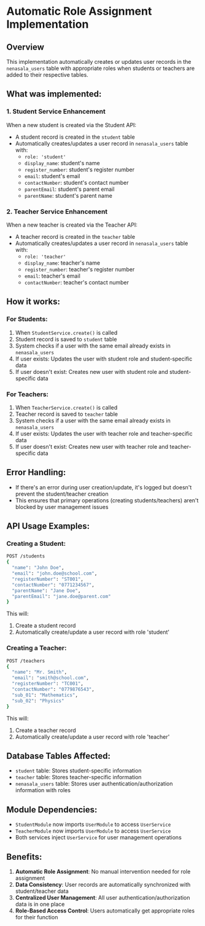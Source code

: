 # Automatic Role Assignment Implementation

## Overview
This implementation automatically creates or updates user records in the `nenasala_users` table with appropriate roles when students or teachers are added to their respective tables.

## What was implemented:

### 1. Student Service Enhancement
When a new student is created via the Student API:
- A student record is created in the `student` table
- Automatically creates/updates a user record in `nenasala_users` table with:
  - `role: 'student'`
  - `display_name`: student's name
  - `register_number`: student's register number
  - `email`: student's email
  - `contactNumber`: student's contact number
  - `parentEmail`: student's parent email
  - `parentName`: student's parent name

### 2. Teacher Service Enhancement
When a new teacher is created via the Teacher API:
- A teacher record is created in the `teacher` table
- Automatically creates/updates a user record in `nenasala_users` table with:
  - `role: 'teacher'`
  - `display_name`: teacher's name
  - `register_number`: teacher's register number
  - `email`: teacher's email
  - `contactNumber`: teacher's contact number

## How it works:

### For Students:
1. When `StudentService.create()` is called
2. Student record is saved to `student` table
3. System checks if a user with the same email already exists in `nenasala_users`
4. If user exists: Updates the user with student role and student-specific data
5. If user doesn't exist: Creates new user with student role and student-specific data

### For Teachers:
1. When `TeacherService.create()` is called
2. Teacher record is saved to `teacher` table
3. System checks if a user with the same email already exists in `nenasala_users`
4. If user exists: Updates the user with teacher role and teacher-specific data
5. If user doesn't exist: Creates new user with teacher role and teacher-specific data

## Error Handling:
- If there's an error during user creation/update, it's logged but doesn't prevent the student/teacher creation
- This ensures that primary operations (creating students/teachers) aren't blocked by user management issues

## API Usage Examples:

### Creating a Student:
```bash
POST /students
{
  "name": "John Doe",
  "email": "john.doe@school.com",
  "registerNumber": "ST001",
  "contactNumber": "0771234567",
  "parentName": "Jane Doe",
  "parentEmail": "jane.doe@parent.com"
}
```

This will:
1. Create a student record
2. Automatically create/update a user record with role 'student'

### Creating a Teacher:
```bash
POST /teachers
{
  "name": "Mr. Smith",
  "email": "smith@school.com",
  "registerNumber": "TC001",
  "contactNumber": "0779876543",
  "sub_01": "Mathematics",
  "sub_02": "Physics"
}
```

This will:
1. Create a teacher record
2. Automatically create/update a user record with role 'teacher'

## Database Tables Affected:
- `student` table: Stores student-specific information
- `teacher` table: Stores teacher-specific information
- `nenasala_users` table: Stores user authentication/authorization information with roles

## Module Dependencies:
- `StudentModule` now imports `UserModule` to access `UserService`
- `TeacherModule` now imports `UserModule` to access `UserService`
- Both services inject `UserService` for user management operations

## Benefits:
1. **Automatic Role Assignment**: No manual intervention needed for role assignment
2. **Data Consistency**: User records are automatically synchronized with student/teacher data
3. **Centralized User Management**: All user authentication/authorization data is in one place
4. **Role-Based Access Control**: Users automatically get appropriate roles for their function
